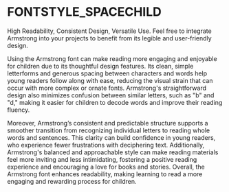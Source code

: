 # FONTSTYLE_SPACECHILD
High Readability, Consistent Design, Versatile Use. Feel free to integrate Armstrong into your projects to benefit from its legible and user-friendly design.

Using the Armstrong font can make reading more engaging and enjoyable for children due to its thoughtful design features. Its clean, simple letterforms and generous spacing between characters and words help young readers follow along with ease, reducing the visual strain that can occur with more complex or ornate fonts. Armstrong's straightforward design also minimizes confusion between similar letters, such as "b" and "d," making it easier for children to decode words and improve their reading fluency.

Moreover, Armstrong’s consistent and predictable structure supports a smoother transition from recognizing individual letters to reading whole words and sentences. This clarity can build confidence in young readers, who experience fewer frustrations with deciphering text. Additionally, Armstrong's balanced and approachable style can make reading materials feel more inviting and less intimidating, fostering a positive reading experience and encouraging a love for books and stories. Overall, the Armstrong font enhances readability, making learning to read a more engaging and rewarding process for children.

